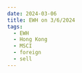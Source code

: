 ```yaml
---
date: 2024-03-06
title: EWH on 3/6/2024
tags: 
  - EWH
  - Hong Kong
  - MSCI
  - foreign
  - sell
---
```

<div class="post">
<snapshot-grid 
    :reports="['2024/03/05/CTA/EWH', '2024/03/06/CTA/EWH', '2024/03/06/MTP/EWH']"
    chart="2024/03/06/Chart/EWH"
/>
<p>

</p>
<p>

</p>
</div>